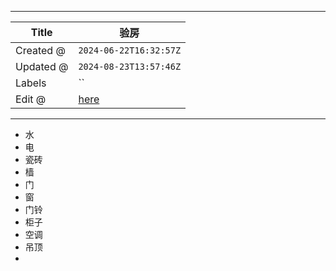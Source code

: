 -----

| Title     | 验房                                              |
| --------- | ----------------------------------------------- |
| Created @ | `2024-06-22T16:32:57Z`                          |
| Updated @ | `2024-08-23T13:57:46Z`                          |
| Labels    | \`\`                                            |
| Edit @    | [here](https://github.com/junxnone/F/issues/98) |

-----

  - 水
  - 电
  - 瓷砖
  - 樯
  - 门
  - 窗
  - 门铃
  - 柜子
  - 空调
  - 吊顶
  -
